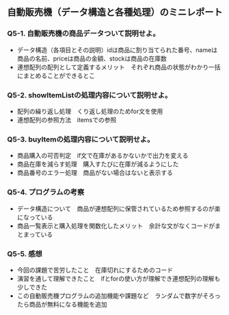 ## 自動販売機（データ構造と各種処理）のミニレポート
### Q5-1. 自動販売機の商品データついて説明せよ。
* データ構造（各項目とその説明）idは商品に割り当てられた番号、nameは商品の名前、priceは商品の金額、stockは商品の在庫数
* 連想配列の配列として定義するメリット　それぞれ商品の状態がわかり一括にまとめることができるとこ
### Q5-2. showItemListの処理内容について説明せよ。
* 配列の繰り返し処理　くり返し処理のためfor文を使用
* 連想配列の参照方法　itemsでの参照
### Q5-3. buyItemの処理内容について説明せよ。
* 商品購入の可否判定　if文で在庫があるかないかで出力を変える
* 商品在庫を減らす処理　購入すたびに在庫が減るようにした
* 商品番号のエラー処理　商品がない場合はないと表示する
### Q5-4. プログラムの考察
* データ構造について　商品が連想配列に保管されているため参照するのが楽になっている
* 商品一覧表示と購入処理を関数化したメリット　余計な文がなくコードがまとまっている
### Q5-5. 感想
* 今回の課題で苦労したこと　在庫切れにするためのコード
* 演習を通して理解できたこと　ifとforの使い方が理解でき連想配列の理解も少しできた
* この自動販売機プログラムの追加機能や課題など　ランダムで数字がそろったら商品が無料になる機能を追加
